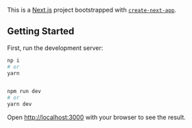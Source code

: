 This is a [Next.js](https://nextjs.org/) project bootstrapped with [`create-next-app`](https://github.com/vercel/next.js/tree/canary/packages/create-next-app).

## Getting Started

First, run the development server:

```bash
np i
# or
yarn


npm run dev
# or
yarn dev
```

Open [http://localhost:3000](http://localhost:3000) with your browser to see the result.
